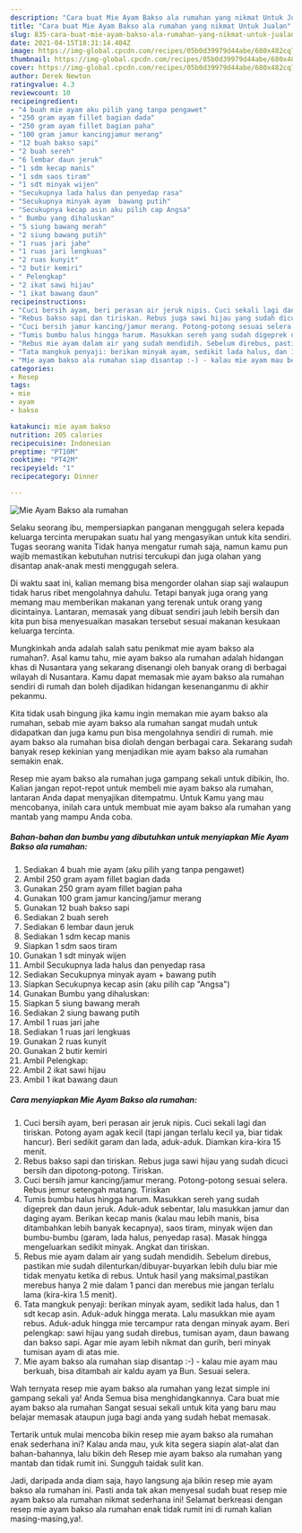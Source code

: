 ```yaml
---
description: "Cara buat Mie Ayam Bakso ala rumahan yang nikmat Untuk Jualan"
title: "Cara buat Mie Ayam Bakso ala rumahan yang nikmat Untuk Jualan"
slug: 835-cara-buat-mie-ayam-bakso-ala-rumahan-yang-nikmat-untuk-jualan
date: 2021-04-15T18:31:14.404Z
image: https://img-global.cpcdn.com/recipes/05b0d39979d44abe/680x482cq70/mie-ayam-bakso-ala-rumahan-foto-resep-utama.jpg
thumbnail: https://img-global.cpcdn.com/recipes/05b0d39979d44abe/680x482cq70/mie-ayam-bakso-ala-rumahan-foto-resep-utama.jpg
cover: https://img-global.cpcdn.com/recipes/05b0d39979d44abe/680x482cq70/mie-ayam-bakso-ala-rumahan-foto-resep-utama.jpg
author: Derek Newton
ratingvalue: 4.3
reviewcount: 10
recipeingredient:
- "4 buah mie ayam aku pilih yang tanpa pengawet"
- "250 gram ayam fillet bagian dada"
- "250 gram ayam fillet bagian paha"
- "100 gram jamur kancingjamur merang"
- "12 buah bakso sapi"
- "2 buah sereh"
- "6 lembar daun jeruk"
- "1 sdm kecap manis"
- "1 sdm saos tiram"
- "1 sdt minyak wijen"
- "Secukupnya lada halus dan penyedap rasa"
- "Secukupnya minyak ayam  bawang putih"
- "Secukupnya kecap asin aku pilih cap Angsa"
- " Bumbu yang dihaluskan"
- "5 siung bawang merah"
- "2 siung bawang putih"
- "1 ruas jari jahe"
- "1 ruas jari lengkuas"
- "2 ruas kunyit"
- "2 butir kemiri"
- " Pelengkap"
- "2 ikat sawi hijau"
- "1 ikat bawang daun"
recipeinstructions:
- "Cuci bersih ayam, beri perasan air jeruk nipis. Cuci sekali lagi dan tiriskan. Potong ayam agak kecil (tapi jangan terlalu kecil ya, biar tidak hancur). Beri sedikit garam dan lada, aduk-aduk. Diamkan kira-kira 15 menit."
- "Rebus bakso sapi dan tiriskan. Rebus juga sawi hijau yang sudah dicuci bersih dan dipotong-potong. Tiriskan."
- "Cuci bersih jamur kancing/jamur merang. Potong-potong sesuai selera. Rebus jemur setengah matang. Tiriskan"
- "Tumis bumbu halus hingga harum. Masukkan sereh yang sudah digeprek dan daun jeruk. Aduk-aduk sebentar, lalu masukkan jamur dan daging ayam. Berikan kecap manis (kalau mau lebih manis, bisa ditambahkan lebih banyak kecapnya), saos tiram, minyak wijen dan bumbu-bumbu (garam, lada halus, penyedap rasa). Masak hingga mengeluarkan sedikit minyak. Angkat dan tiriskan."
- "Rebus mie ayam dalam air yang sudah mendidih. Sebelum direbus, pastikan mie sudah dilenturkan/dibuyar-buyarkan lebih dulu biar mie tidak menyatu ketika di rebus. Untuk hasil yang maksimal,pastikan merebus hanya 2 mie dalam 1 panci dan merebus mie jangan terlalu lama (kira-kira 1.5 menit)."
- "Tata mangkuk penyaji: berikan minyak ayam, sedikit lada halus, dan 1 sdt kecap asin. Aduk-aduk hingga merata. Lalu masukkan mie ayam rebus. Aduk-aduk hingga mie tercampur rata dengan minyak ayam. Beri pelengkap: sawi hijau yang sudah direbus, tumisan ayam, daun bawang dan bakso sapi. Agar mie ayam lebih nikmat dan gurih, beri minyak tumisan ayam di atas mie."
- "Mie ayam bakso ala rumahan siap disantap :-) - kalau mie ayam mau berkuah, bisa ditambah air kaldu ayam ya Bun. Sesuai selera."
categories:
- Resep
tags:
- mie
- ayam
- bakso

katakunci: mie ayam bakso 
nutrition: 205 calories
recipecuisine: Indonesian
preptime: "PT10M"
cooktime: "PT42M"
recipeyield: "1"
recipecategory: Dinner

---
```



![Mie Ayam Bakso ala rumahan](https://img-global.cpcdn.com/recipes/05b0d39979d44abe/680x482cq70/mie-ayam-bakso-ala-rumahan-foto-resep-utama.jpg)

Selaku seorang ibu, mempersiapkan panganan menggugah selera kepada keluarga tercinta merupakan suatu hal yang mengasyikan untuk kita sendiri. Tugas seorang  wanita Tidak hanya mengatur rumah saja, namun kamu pun wajib memastikan kebutuhan nutrisi tercukupi dan juga olahan yang disantap anak-anak mesti menggugah selera.

Di waktu  saat ini, kalian memang bisa mengorder olahan siap saji walaupun tidak harus ribet mengolahnya dahulu. Tetapi banyak juga orang yang memang mau memberikan makanan yang terenak untuk orang yang dicintainya. Lantaran, memasak yang dibuat sendiri jauh lebih bersih dan kita pun bisa menyesuaikan masakan tersebut sesuai makanan kesukaan keluarga tercinta. 



Mungkinkah anda adalah salah satu penikmat mie ayam bakso ala rumahan?. Asal kamu tahu, mie ayam bakso ala rumahan adalah hidangan khas di Nusantara yang sekarang disenangi oleh banyak orang di berbagai wilayah di Nusantara. Kamu dapat memasak mie ayam bakso ala rumahan sendiri di rumah dan boleh dijadikan hidangan kesenanganmu di akhir pekanmu.

Kita tidak usah bingung jika kamu ingin memakan mie ayam bakso ala rumahan, sebab mie ayam bakso ala rumahan sangat mudah untuk didapatkan dan juga kamu pun bisa mengolahnya sendiri di rumah. mie ayam bakso ala rumahan bisa diolah dengan berbagai cara. Sekarang sudah banyak resep kekinian yang menjadikan mie ayam bakso ala rumahan semakin enak.

Resep mie ayam bakso ala rumahan juga gampang sekali untuk dibikin, lho. Kalian jangan repot-repot untuk membeli mie ayam bakso ala rumahan, lantaran Anda dapat menyajikan ditempatmu. Untuk Kamu yang mau mencobanya, inilah cara untuk membuat mie ayam bakso ala rumahan yang mantab yang mampu Anda coba.

<!--inarticleads1-->

##### Bahan-bahan dan bumbu yang dibutuhkan untuk menyiapkan Mie Ayam Bakso ala rumahan:

1. Sediakan 4 buah mie ayam (aku pilih yang tanpa pengawet)
1. Ambil 250 gram ayam fillet bagian dada
1. Gunakan 250 gram ayam fillet bagian paha
1. Gunakan 100 gram jamur kancing/jamur merang
1. Gunakan 12 buah bakso sapi
1. Sediakan 2 buah sereh
1. Sediakan 6 lembar daun jeruk
1. Sediakan 1 sdm kecap manis
1. Siapkan 1 sdm saos tiram
1. Gunakan 1 sdt minyak wijen
1. Ambil Secukupnya lada halus dan penyedap rasa
1. Sediakan Secukupnya minyak ayam + bawang putih
1. Siapkan Secukupnya kecap asin (aku pilih cap &#34;Angsa&#34;)
1. Gunakan  Bumbu yang dihaluskan:
1. Siapkan 5 siung bawang merah
1. Sediakan 2 siung bawang putih
1. Ambil 1 ruas jari jahe
1. Sediakan 1 ruas jari lengkuas
1. Gunakan 2 ruas kunyit
1. Gunakan 2 butir kemiri
1. Ambil  Pelengkap:
1. Ambil 2 ikat sawi hijau
1. Ambil 1 ikat bawang daun




<!--inarticleads2-->

##### Cara menyiapkan Mie Ayam Bakso ala rumahan:

1. Cuci bersih ayam, beri perasan air jeruk nipis. Cuci sekali lagi dan tiriskan. Potong ayam agak kecil (tapi jangan terlalu kecil ya, biar tidak hancur). Beri sedikit garam dan lada, aduk-aduk. Diamkan kira-kira 15 menit.
1. Rebus bakso sapi dan tiriskan. Rebus juga sawi hijau yang sudah dicuci bersih dan dipotong-potong. Tiriskan.
1. Cuci bersih jamur kancing/jamur merang. Potong-potong sesuai selera. Rebus jemur setengah matang. Tiriskan
1. Tumis bumbu halus hingga harum. Masukkan sereh yang sudah digeprek dan daun jeruk. Aduk-aduk sebentar, lalu masukkan jamur dan daging ayam. Berikan kecap manis (kalau mau lebih manis, bisa ditambahkan lebih banyak kecapnya), saos tiram, minyak wijen dan bumbu-bumbu (garam, lada halus, penyedap rasa). Masak hingga mengeluarkan sedikit minyak. Angkat dan tiriskan.
1. Rebus mie ayam dalam air yang sudah mendidih. Sebelum direbus, pastikan mie sudah dilenturkan/dibuyar-buyarkan lebih dulu biar mie tidak menyatu ketika di rebus. Untuk hasil yang maksimal,pastikan merebus hanya 2 mie dalam 1 panci dan merebus mie jangan terlalu lama (kira-kira 1.5 menit).
1. Tata mangkuk penyaji: berikan minyak ayam, sedikit lada halus, dan 1 sdt kecap asin. Aduk-aduk hingga merata. Lalu masukkan mie ayam rebus. Aduk-aduk hingga mie tercampur rata dengan minyak ayam. Beri pelengkap: sawi hijau yang sudah direbus, tumisan ayam, daun bawang dan bakso sapi. Agar mie ayam lebih nikmat dan gurih, beri minyak tumisan ayam di atas mie.
1. Mie ayam bakso ala rumahan siap disantap :-) - kalau mie ayam mau berkuah, bisa ditambah air kaldu ayam ya Bun. Sesuai selera.




Wah ternyata resep mie ayam bakso ala rumahan yang lezat simple ini gampang sekali ya! Anda Semua bisa menghidangkannya. Cara buat mie ayam bakso ala rumahan Sangat sesuai sekali untuk kita yang baru mau belajar memasak ataupun juga bagi anda yang sudah hebat memasak.

Tertarik untuk mulai mencoba bikin resep mie ayam bakso ala rumahan enak sederhana ini? Kalau anda mau, yuk kita segera siapin alat-alat dan bahan-bahannya, lalu bikin deh Resep mie ayam bakso ala rumahan yang mantab dan tidak rumit ini. Sungguh taidak sulit kan. 

Jadi, daripada anda diam saja, hayo langsung aja bikin resep mie ayam bakso ala rumahan ini. Pasti anda tak akan menyesal sudah buat resep mie ayam bakso ala rumahan nikmat sederhana ini! Selamat berkreasi dengan resep mie ayam bakso ala rumahan enak tidak rumit ini di rumah kalian masing-masing,ya!.

